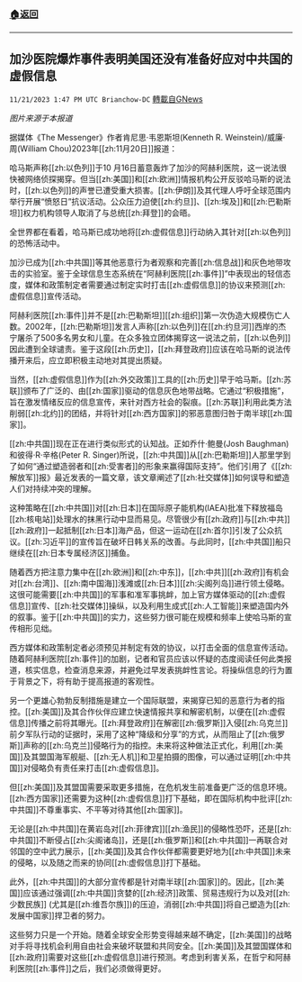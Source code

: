 ###  [:house:返回](README.md)
---


## 加沙医院爆炸事件表明美国还没有准备好应对中共国的虚假信息
`11/21/2023 1:47 PM UTC Brianchow-DC` [轉載自GNews](https://gnews.org/articles/2000212)

*图片来源于本报道*

据媒体《The Messenger》作者肯尼思·韦恩斯坦(Kenneth R. Weinstein)/威廉·周(William Chou)2023年[[zh:11月20日]]报道：

哈马斯声称[[zh:以色列]]于10 月16日蓄意轰炸了加沙的阿赫利医院，这一说法很快被网络侦探揭穿。但当[[zh:美国]]和[[zh:欧洲]]情报机构公开反驳哈马斯的说法时，[[zh:以色列]]的声誉已遭受重大损害。[[zh:伊朗]]及其代理人呼吁全球范围内举行开展“愤怒日”抗议活动。公众压力迫使[[zh:约旦]]、[[zh:埃及]]和[[zh:巴勒斯坦]]权力机构领导人取消了与总统[[zh:拜登]]的会晤。

全世界都在看着，哈马斯已成功地将[[zh:虚假信息]]行动纳入其针对[[zh:以色列]]的恐怖活动中。

加沙已成为[[zh:中共国]]等其他恶意行为者观察和完善[[zh:信息战]]和灰色地带攻击的实验室。鉴于全球信息生态系统在“阿赫利医院[[zh:事件]]”中表现出的轻信态度，媒体和政策制定者需要通过制定实时打击[[zh:虚假信息]]的协议来预测[[zh:虚假信息]]宣传活动。

阿赫利医院[[zh:事件]]并不是[[zh:巴勒斯坦]][[zh:组织]]第一次伪造大规模伤亡人数。2002年，[[zh:巴勒斯坦]]发言人声称[[zh:以色列]]在[[zh:约旦河]]西岸的杰宁屠杀了500多名男女和儿童。在众多独立团体揭穿这一说法之前，[[zh:以色列]]因此遭到全球谴责。鉴于这段[[zh:历史]]，[[zh:拜登政府]]应该在哈马斯的说法传播开来后，应立即积极主动地对其提出质疑。

当然，[[zh:虚假信息]]作为[[zh:外交政策]]工具的[[zh:历史]]早于哈马斯。[[zh:苏联]]颁布了广泛的、由[[zh:国家]]驱动的信息灰色地带战略。它通过“积极措施”，旨在激发情绪反应的信息宣传，来针对西方社会的裂痕。[[zh:苏联]]利用此类方法削弱[[zh:北约]]的团结，并将针对[[zh:西方国家]]的邪恶意图归咎于南半球[[zh:国家]]。

[[zh:中共国]]现在正在进行类似形式的认知战。正如乔什·鲍曼(Josh Baughman)和彼得·R·辛格(Peter R. Singer)所说，[[zh:中共国]]从[[zh:巴勒斯坦]]人那里学到了如何“通过塑造弱者和[[zh:受害者]]的形象来赢得国际支持”。他们引用了《[[zh:解放军]]报》最近发表的一篇文章，该文章阐述了[[zh:社交媒体]]如何误导和塑造人们对持续冲突的理解。

这种策略在[[zh:中共国]]对[[zh:日本]]在国际原子能机构(IAEA)批准下释放福岛[[zh:核电站]]处理水的抹黑行动中显而易见。尽管很少有[[zh:政府]]与[[zh:中共]][[zh:政府]]一起抵制[[zh:日本]]海产品，但这一运动在[[zh:首尔]]引发了公众抗议。[[zh:习近平]]的宣传旨在破坏日韩关系的改善。与此同时，[[zh:中共国]]船只继续在[[zh:日本专属经济区]]捕鱼。

随着西方把注意力集中在[[zh:欧洲]]和[[zh:中东]]，[[zh:中共]][[zh:政府]]有机会对[[zh:台湾]]、[[zh:南中国海]]浅滩或[[zh:日本]][[zh:尖阁列岛]]进行领土侵略。这很可能需要[[zh:中共国]]的军事和准军事挑衅，加上官方媒体驱动的[[zh:虚假信息]]宣传、[[zh:社交媒体]]操纵，以及利用生成式[[zh:人工智能]]来塑造国内外的叙事。鉴于[[zh:中共国]]的实力，这些努力很可能在规模和频率上使哈马斯的宣传相形见绌。

西方媒体和政策制定者必须预见并制定有效的协议，以打击全面的信息宣传活动。随着阿赫利医院[[zh:事件]]的加剧，记者和官员应该以怀疑的态度阅读任何此类报道，核实信息，检查消息来源，并避免过早发表挑衅性言论。将操纵信息的行为置于背景之下，将有助于提高报道的客观性。

另一个更雄心勃勃反制措施是建立一个国际联盟，来揭穿已知的恶意行为者的指控。[[zh:美国]]及其合作伙伴应建立快速情报共享和解密机制，以便在[[zh:虚假信息]]传播之前将其曝光。[[zh:拜登政府]]在解密[[zh:俄罗斯]]入侵[[zh:乌克兰]]前夕军队行动的证据时，采用了这种“降级和分享”的方式，从而阻止了[[zh:俄罗斯]]声称的[[zh:乌克兰]]侵略行为的指控。未来将这种做法正式化，利用[[zh:美国]]及其盟国海军舰艇、[[zh:无人机]]和卫星拍摄的图像，可以通过证明[[zh:中共国]]对侵略负有责任来打击[[zh:虚假信息]]。

但[[zh:美国]]及其盟国需要采取更多措施，在危机发生前准备更广泛的信息环境。[[zh:西方国家]]还需要为这种[[zh:虚假信息]]打下基础，即在国际机构中批评[[zh:中共国]]不尊重事实、不平等对待其他[[zh:国家]]。

无论是[[zh:中共国]]在黄岩岛对[[zh:菲律宾]][[zh:渔民]]的侵略性恐吓，还是[[zh:中共国]]不断侵占[[zh:尖阁诸岛]]，还是[[zh:俄罗斯]]和[[zh:中共国]]一再联合对邻国的空中武力展示，[[zh:美国]]及其合作伙伴都需要更好地为[[zh:中共国]]未来的侵略，以及随之而来的协同[[zh:虚假信息]]打下基础。

此外，[[zh:中共国]]的大部分宣传都是针对南半球[[zh:国家]]的。因此，[[zh:美国]]应该通过强调[[zh:中共国]]贪婪的[[zh:经济]]政策、贸易违规行为以及对[[zh:少数民族]] (尤其是[[zh:维吾尔族]])的压迫，消弱[[zh:中共国]]将自己塑造为[[zh:发展中国家]]捍卫者的努力。

这些努力只是一个开始。随着全球安全形势变得越来越不确定，[[zh:美国]]的战略对手将寻找机会利用自由社会来破坏联盟和共同安全。[[zh:美国]]及其盟国媒体和[[zh:政府]]需要对这些[[zh:虚假信息]]进行预测。考虑到利害关系，在哲宁和阿赫利医院[[zh:事件]]之后，我们必须做得更好。
